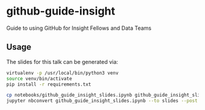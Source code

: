 # github-guide-insight

Guide to using GitHub for Insight Fellows and Data Teams

## Usage

The slides for this talk can be generated via:

```bash
virtualenv -p /usr/local/bin/python3 venv
source venv/bin/activate
pip install -r requirements.txt

cp notebooks/github_guide_insight_slides.ipynb github_guide_insight_slides.ipynb
jupyter nbconvert github_guide_insight_slides.ipynb --to slides --post serve --template output_toggle.tpl --SlidesExporter.reveal_transition=none --SlidesExporter.reveal_scroll=True --SlidesExporter.reveal_theme=serif
```
